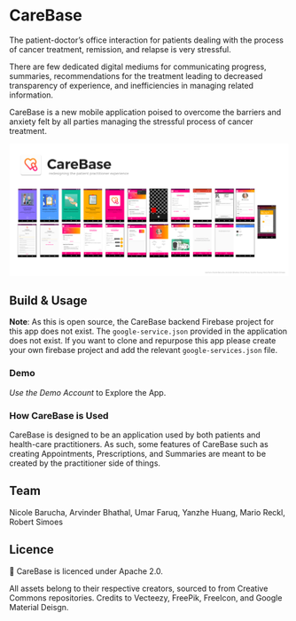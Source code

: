 # CareBase

The patient-doctor’s office interaction for patients dealing with the process of cancer treatment, remission, and relapse is very stressful. 

There are few dedicated digital mediums for communicating progress, summaries, recommendations for the treatment leading to decreased transparency of experience, and inefficiencies in managing related information.

CareBase is a new mobile application poised to overcome the barriers and anxiety felt by all parties managing the stressful process of cancer treatment.

![Carebase](assets/carebase.png)

## Build & Usage

**Note**: As this is open source, the CareBase backend Firebase project for this app does not exist. The `google-service.json` provided in the application does not exist. If you want to clone and repurpose this app please create your own firebase project and add the relevant `google-services.json` file.

### Demo
*Use the Demo Account* to Explore the App.

### How CareBase is Used
CareBase is designed to be an application used by both patients and health-care practitioners. As such, some features of CareBase such as creating Appointments, Prescriptions, and Summaries are meant to be created by the practitioner side of things.

## Team

Nicole Barucha, Arvinder Bhathal, Umar Faruq, Yanzhe Huang, Mario Reckl, Robert Simoes

## Licence

CareBase is licenced under Apache 2.0. 

All assets belong to their respective creators, sourced to from Creative Commons repositories. Credits to Vecteezy, FreePik, FreeIcon, and Google Material Deisgn. 
